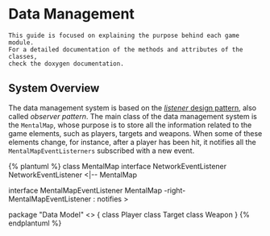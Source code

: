 # Data Management

```
This guide is focused on explaining the purpose behind each game module. 
For a detailed documentation of the methods and attributes of the classes, 
check the doxygen documentation.  
```

## System Overview
The data management system is based on the [*listener* design pattern](https://en.wikipedia.org/wiki/Observer_pattern), also called *observer pattern*. The main class of the data management system is the `MentalMap`, whose purpose is to store all the information related to the game elements, such as players, targets and weapons. When some of these elements change, for instance, after a player has been hit, it notifies all the `MentalMapEventListerners` subscribed with a new event.

{% plantuml %}
class MentalMap
interface NetworkEventListener
NetworkEventListener <|-- MentalMap

interface MentalMapEventListener
MentalMap -right- MentalMapEventListener : notifies >

package "Data Model" <<Rectangle>> {
class Player
class Target
class Weapon
}
{% endplantuml %}

